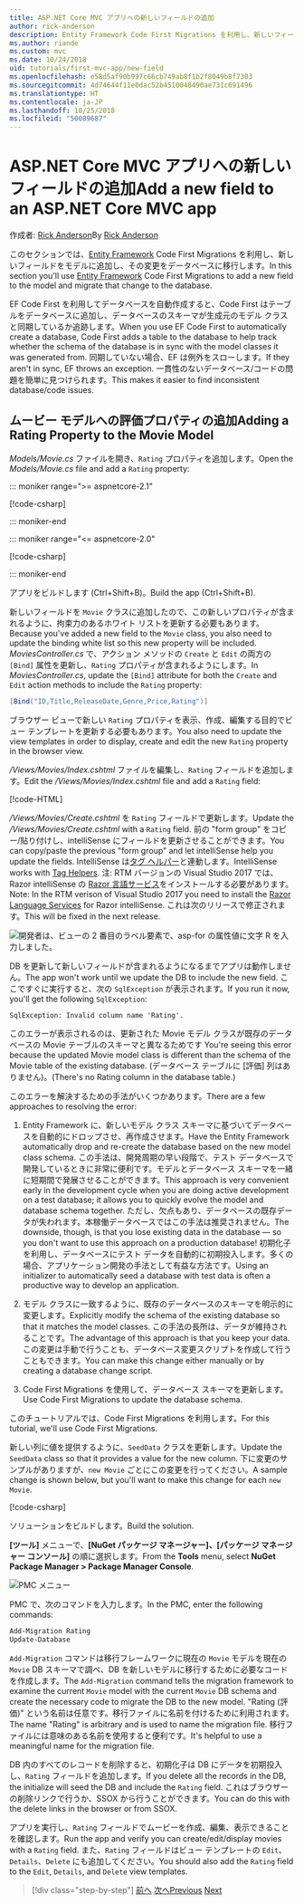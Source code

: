 ```yaml
---
title: ASP.NET Core MVC アプリへの新しいフィールドの追加
author: rick-anderson
description: Entity Framework Code First Migrations を利用し、新しいフィールドをモデルに追加し、その変更をデータベースに移行します。
ms.author: riande
ms.custom: mvc
ms.date: 10/24/2018
uid: tutorials/first-mvc-app/new-field
ms.openlocfilehash: e58d5af90b997c66cb749ab8f1b2f8049b8f7303
ms.sourcegitcommit: 4d74644f11e0dac52b4510048490ae731c691496
ms.translationtype: HT
ms.contentlocale: ja-JP
ms.lasthandoff: 10/25/2018
ms.locfileid: "50089687"
---
```

# <a name="add-a-new-field-to-an-aspnet-core-mvc-app"></a><span data-ttu-id="986fe-103">ASP.NET Core MVC アプリへの新しいフィールドの追加</span><span class="sxs-lookup"><span data-stu-id="986fe-103">Add a new field to an ASP.NET Core MVC app</span></span>

<span data-ttu-id="986fe-104">作成者: [Rick Anderson](https://twitter.com/RickAndMSFT)</span><span class="sxs-lookup"><span data-stu-id="986fe-104">By [Rick Anderson](https://twitter.com/RickAndMSFT)</span></span>

<span data-ttu-id="986fe-105">このセクションでは、[Entity Framework](/ef/core/get-started/aspnetcore/new-db) Code First Migrations を利用し、新しいフィールドをモデルに追加し、その変更をデータベースに移行します。</span><span class="sxs-lookup"><span data-stu-id="986fe-105">In this section you'll use [Entity Framework](/ef/core/get-started/aspnetcore/new-db) Code First Migrations to add a new field to the model and migrate that change to the database.</span></span>

<span data-ttu-id="986fe-106">EF Code First を利用してデータベースを自動作成すると、Code First はテーブルをデータベースに追加し、データベースのスキーマが生成元のモデル クラスと同期しているか追跡します。</span><span class="sxs-lookup"><span data-stu-id="986fe-106">When you use EF Code First to automatically create a database, Code First adds a table to the database to help track whether the schema of the database is in sync with the model classes it was generated from.</span></span> <span data-ttu-id="986fe-107">同期していない場合、EF は例外をスローします。</span><span class="sxs-lookup"><span data-stu-id="986fe-107">If they aren't in sync, EF throws an exception.</span></span> <span data-ttu-id="986fe-108">一貫性のないデータベース/コードの問題を簡単に見つけられます。</span><span class="sxs-lookup"><span data-stu-id="986fe-108">This makes it easier to find inconsistent database/code issues.</span></span>

## <a name="adding-a-rating-property-to-the-movie-model"></a><span data-ttu-id="986fe-109">ムービー モデルへの評価プロパティの追加</span><span class="sxs-lookup"><span data-stu-id="986fe-109">Adding a Rating Property to the Movie Model</span></span>

<span data-ttu-id="986fe-110">*Models/Movie.cs* ファイルを開き、`Rating` プロパティを追加します。</span><span class="sxs-lookup"><span data-stu-id="986fe-110">Open the *Models/Movie.cs* file and add a `Rating` property:</span></span>

::: moniker range=">= aspnetcore-2.1"

[!code-csharp[](~/tutorials/first-mvc-app/start-mvc/sample/MvcMovie21/Models/MovieDateRating.cs?highlight=13&name=snippet)]

::: moniker-end

::: moniker range="<= aspnetcore-2.0"

[!code-csharp[](~/tutorials/first-mvc-app/start-mvc/sample/MvcMovie/Models/MovieDateRating.cs?highlight=11&range=7-18)]

::: moniker-end

<span data-ttu-id="986fe-111">アプリをビルドします (Ctrl+Shift+B)。</span><span class="sxs-lookup"><span data-stu-id="986fe-111">Build the app (Ctrl+Shift+B).</span></span>

<span data-ttu-id="986fe-112">新しいフィールドを `Movie` クラスに追加したので、この新しいプロパティが含まれるように、拘束力のあるホワイト リストを更新する必要もあります。</span><span class="sxs-lookup"><span data-stu-id="986fe-112">Because you've added a new field to the `Movie` class, you also need to update the binding white list so this new property will be included.</span></span> <span data-ttu-id="986fe-113">*MoviesController.cs* で、アクション メソッドの `Create` と `Edit` の両方の `[Bind]` 属性を更新し、`Rating` プロパティが含まれるようにします。</span><span class="sxs-lookup"><span data-stu-id="986fe-113">In *MoviesController.cs*, update the `[Bind]` attribute for both the `Create` and `Edit` action methods to include the `Rating` property:</span></span>

```csharp
[Bind("ID,Title,ReleaseDate,Genre,Price,Rating")]
   ```

<span data-ttu-id="986fe-114">ブラウザー ビューで新しい `Rating` プロパティを表示、作成、編集する目的でビュー テンプレートを更新する必要もあります。</span><span class="sxs-lookup"><span data-stu-id="986fe-114">You also need to update the view templates in order to display, create and edit the new `Rating` property in the browser view.</span></span>

<span data-ttu-id="986fe-115">*/Views/Movies/Index.cshtml* ファイルを編集し、`Rating` フィールドを追加します。</span><span class="sxs-lookup"><span data-stu-id="986fe-115">Edit the */Views/Movies/Index.cshtml* file and add a `Rating` field:</span></span>

[!code-HTML[](start-mvc/sample/MvcMovie/Views/Movies/IndexGenreRating.cshtml?highlight=17,39&range=24-64)]

<span data-ttu-id="986fe-116">*/Views/Movies/Create.cshtml* を `Rating` フィールドで更新します。</span><span class="sxs-lookup"><span data-stu-id="986fe-116">Update the */Views/Movies/Create.cshtml* with a `Rating` field.</span></span> <span data-ttu-id="986fe-117">前の "form group" をコピー/貼り付けし、intelliSense にフィールドを更新させることができます。</span><span class="sxs-lookup"><span data-stu-id="986fe-117">You can copy/paste the previous "form group" and let intelliSense help you update the fields.</span></span> <span data-ttu-id="986fe-118">IntelliSense は[タグ ヘルパー](xref:mvc/views/tag-helpers/intro)と連動します。</span><span class="sxs-lookup"><span data-stu-id="986fe-118">IntelliSense works with [Tag Helpers](xref:mvc/views/tag-helpers/intro).</span></span> <span data-ttu-id="986fe-119">注: RTM バージョンの Visual Studio 2017 では、Razor intelliSense の [Razor 言語サービス](https://marketplace.visualstudio.com/items?itemName=ms-madsk.RazorLanguageServices)をインストールする必要があります。</span><span class="sxs-lookup"><span data-stu-id="986fe-119">Note: In the RTM verison of Visual Studio 2017 you need to install the [Razor Language Services](https://marketplace.visualstudio.com/items?itemName=ms-madsk.RazorLanguageServices) for Razor intelliSense.</span></span> <span data-ttu-id="986fe-120">これは次のリリースで修正されます。</span><span class="sxs-lookup"><span data-stu-id="986fe-120">This will be fixed in the next release.</span></span>

![開発者は、ビューの 2 番目のラベル要素で、asp-for の属性値に文字 R を入力しました。](new-field/_static/cr.png)

<span data-ttu-id="986fe-124">DB を更新して新しいフィールドが含まれるようになるまでアプリは動作しません。</span><span class="sxs-lookup"><span data-stu-id="986fe-124">The app won't work until we update the DB to include the new field.</span></span> <span data-ttu-id="986fe-125">ここですぐに実行すると、次の `SqlException` が表示されます。</span><span class="sxs-lookup"><span data-stu-id="986fe-125">If you run it now, you'll get the following `SqlException`:</span></span>

`SqlException: Invalid column name 'Rating'.`

<span data-ttu-id="986fe-126">このエラーが表示されるのは、更新された Movie モデル クラスが既存のデータベースの Movie テーブルのスキーマと異なるためです </span><span class="sxs-lookup"><span data-stu-id="986fe-126">You're seeing this error because the updated Movie model class is different than the schema of the Movie table of the existing database.</span></span> <span data-ttu-id="986fe-127">(データベース テーブルに [評価] 列はありません)。</span><span class="sxs-lookup"><span data-stu-id="986fe-127">(There's no Rating column in the database table.)</span></span>

<span data-ttu-id="986fe-128">このエラーを解決するための手法がいくつかあります。</span><span class="sxs-lookup"><span data-stu-id="986fe-128">There are a few approaches to resolving the error:</span></span>

1. <span data-ttu-id="986fe-129">Entity Framework に、新しいモデル クラス スキーマに基づいてデータベースを自動的にドロップさせ、再作成させます。</span><span class="sxs-lookup"><span data-stu-id="986fe-129">Have the Entity Framework automatically drop and re-create the database based on the new model class schema.</span></span> <span data-ttu-id="986fe-130">この手法は、開発周期の早い段階で、テスト データベースで開発しているときに非常に便利です。モデルとデータベース スキーマを一緒に短期間で発展させることができます。</span><span class="sxs-lookup"><span data-stu-id="986fe-130">This approach is very convenient early in the development cycle when you are doing active development on a test database; it allows you to quickly evolve the model and database schema together.</span></span> <span data-ttu-id="986fe-131">ただし、欠点もあり、データベースの既存データが失われます。本稼働データベースではこの手法は推奨されません。</span><span class="sxs-lookup"><span data-stu-id="986fe-131">The downside, though, is that you lose existing data in the database — so you don't want to use this approach on a production database!</span></span> <span data-ttu-id="986fe-132">初期化子を利用し、データベースにテスト データを自動的に初期投入します。多くの場合、アプリケーション開発の手法として有益な方法です。</span><span class="sxs-lookup"><span data-stu-id="986fe-132">Using an initializer to automatically seed a database with test data is often a productive way to develop an application.</span></span>

2. <span data-ttu-id="986fe-133">モデル クラスに一致するように、既存のデータベースのスキーマを明示的に変更します。</span><span class="sxs-lookup"><span data-stu-id="986fe-133">Explicitly modify the schema of the existing database so that it matches the model classes.</span></span> <span data-ttu-id="986fe-134">この手法の長所は、データが維持されることです。</span><span class="sxs-lookup"><span data-stu-id="986fe-134">The advantage of this approach is that you keep your data.</span></span> <span data-ttu-id="986fe-135">この変更は手動で行うことも、データベース変更スクリプトを作成して行うこともできます。</span><span class="sxs-lookup"><span data-stu-id="986fe-135">You can make this change either manually or by creating a database change script.</span></span>

3. <span data-ttu-id="986fe-136">Code First Migrations を使用して、データベース スキーマを更新します。</span><span class="sxs-lookup"><span data-stu-id="986fe-136">Use Code First Migrations to update the database schema.</span></span>

<span data-ttu-id="986fe-137">このチュートリアルでは、Code First Migrations を利用します。</span><span class="sxs-lookup"><span data-stu-id="986fe-137">For this tutorial, we'll use Code First Migrations.</span></span>

<span data-ttu-id="986fe-138">新しい列に値を提供するように、`SeedData` クラスを更新します。</span><span class="sxs-lookup"><span data-stu-id="986fe-138">Update the `SeedData` class so that it provides a value for the new column.</span></span> <span data-ttu-id="986fe-139">下に変更のサンプルがありますが、`new Movie` ごとにこの変更を行ってください。</span><span class="sxs-lookup"><span data-stu-id="986fe-139">A sample change is shown below, but you'll want to make this change for each `new Movie`.</span></span>

[!code-csharp[](start-mvc/sample/MvcMovie/Models/SeedDataRating.cs?name=snippet1&highlight=6)]

<span data-ttu-id="986fe-140">ソリューションをビルドします。</span><span class="sxs-lookup"><span data-stu-id="986fe-140">Build the solution.</span></span>

<span data-ttu-id="986fe-141">**[ツール]** メニューで、**[NuGet パッケージ マネージャー]、[パッケージ マネージャー コンソール]** の順に選択します。</span><span class="sxs-lookup"><span data-stu-id="986fe-141">From the **Tools** menu, select **NuGet Package Manager > Package Manager Console**.</span></span>

  ![PMC メニュー](adding-model/_static/pmc.png)

<span data-ttu-id="986fe-143">PMC で、次のコマンドを入力します。</span><span class="sxs-lookup"><span data-stu-id="986fe-143">In the PMC, enter the following commands:</span></span>

```powershell
Add-Migration Rating
Update-Database
```

<span data-ttu-id="986fe-144">`Add-Migration` コマンドは移行フレームワークに現在の `Movie` モデルを現在の `Movie` DB スキーマで調べ、DB を新しいモデルに移行するために必要なコードを作成します。</span><span class="sxs-lookup"><span data-stu-id="986fe-144">The `Add-Migration` command tells the migration framework to examine the current `Movie` model with the current `Movie` DB schema and create the necessary code to migrate the DB to the new model.</span></span> <span data-ttu-id="986fe-145">"Rating (評価)" という名前は任意です。移行ファイルに名前を付けるために利用されます。</span><span class="sxs-lookup"><span data-stu-id="986fe-145">The name "Rating" is arbitrary and is used to name the migration file.</span></span> <span data-ttu-id="986fe-146">移行ファイルには意味のある名前を使用すると便利です。</span><span class="sxs-lookup"><span data-stu-id="986fe-146">It's helpful to use a meaningful name for the migration file.</span></span>

<span data-ttu-id="986fe-147">DB 内のすべてのレコードを削除すると、初期化子は DB にデータを初期投入し、`Rating` フィールドを追加します。</span><span class="sxs-lookup"><span data-stu-id="986fe-147">If you delete all the records in the DB, the initialize will seed the DB and include the `Rating` field.</span></span> <span data-ttu-id="986fe-148">これはブラウザーの削除リンクで行うか、SSOX から行うことができます。</span><span class="sxs-lookup"><span data-stu-id="986fe-148">You can do this with the delete links in the browser or from SSOX.</span></span>

<span data-ttu-id="986fe-149">アプリを実行し、`Rating` フィールドでムービーを作成、編集、表示できることを確認します。</span><span class="sxs-lookup"><span data-stu-id="986fe-149">Run the app and verify you can create/edit/display movies with a `Rating` field.</span></span> <span data-ttu-id="986fe-150">また、`Rating` フィールドはビュー テンプレートの `Edit`、`Details`、`Delete` にも追加してください。</span><span class="sxs-lookup"><span data-stu-id="986fe-150">You should also add the `Rating` field to the `Edit`, `Details`, and `Delete` view templates.</span></span>

> [!div class="step-by-step"]
> <span data-ttu-id="986fe-151">[前へ](search.md)
> [次へ](validation.md)</span><span class="sxs-lookup"><span data-stu-id="986fe-151">[Previous](search.md)
[Next](validation.md)</span></span>  
